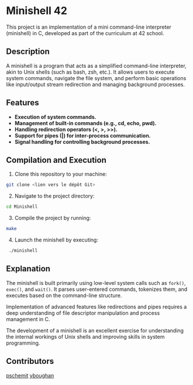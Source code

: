 # Minishell 42

This project is an implementation of a mini command-line interpreter (minishell) in C, developed as part of the curriculum at 42 school.

## Description

A minishell is a program that acts as a simplified command-line interpreter, akin to Unix shells (such as bash, zsh, etc.). It allows users to execute system commands, navigate the file system, and perform basic operations like input/output stream redirection and managing background processes.

## Features

- **Execution of system commands.** 
- **Management of built-in commands (e.g., cd, echo, pwd).** 
- **Handling redirection operators (<, >, >>).** 
- **Support for pipes (|) for inter-process communication.** 
- **Signal handling for controlling background processes.** 

## Compilation and Execution

1. Clone this repository to your machine:
  ```sh
  git clone <lien vers le dépôt Git>
  ```
2. Navigate to the project directory:
  ```sh
  cd Minishell
  ```
3. Compile the project by running:
  ```sh
  make
  ```
4. Launch the minishell by executing:
  ```sh
   ./minishell
  ```

## Explanation

The minishell is built primarily using low-level system calls such as `fork()`, `exec()`, and `wait()`. It parses user-entered commands, tokenizes them, and executes based on the command-line structure.

Implementation of advanced features like redirections and pipes requires a deep understanding of file descriptor manipulation and process management in C.

The development of a minishell is an excellent exercise for understanding the internal workings of Unix shells and improving skills in system programming.

## Contributors
[pschemit](https://github.com/pschemit)
[yboughan](https://github.com/YoussefBOUGHANMI)
